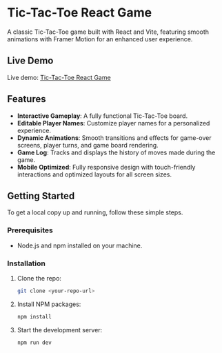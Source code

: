 # Tic-Tac-Toe React Game

A classic Tic-Tac-Toe game built with React and Vite, featuring smooth animations with Framer Motion for an enhanced user experience.

## Live Demo

Live demo: [Tic-Tac-Toe React Game](https://qs3h.github.io/Tic-Tac-Toe-React-Game/)

## Features

- **Interactive Gameplay**: A fully functional Tic-Tac-Toe board.
- **Editable Player Names**: Customize player names for a personalized experience.
- **Dynamic Animations**: Smooth transitions and effects for game-over screens, player turns, and game board rendering.
- **Game Log**: Tracks and displays the history of moves made during the game.
- **Mobile Optimized**: Fully responsive design with touch-friendly interactions and optimized layouts for all screen sizes.

## Getting Started

To get a local copy up and running, follow these simple steps.

### Prerequisites

- Node.js and npm installed on your machine.

### Installation

1. Clone the repo:
   ```sh
   git clone <your-repo-url>
   ```
2. Install NPM packages:
   ```sh
   npm install
   ```
3. Start the development server:
   ```sh
   npm run dev
   ```

